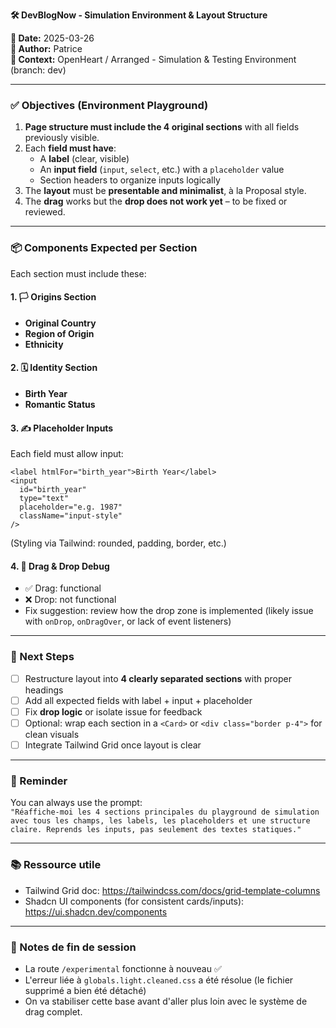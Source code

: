 **🛠️ DevBlogNow - Simulation Environment & Layout Structure**

**📅 Date:** 2025-03-26  
**👤 Author:** Patrice  
**🧪 Context:** OpenHeart / Arranged - Simulation & Testing Environment (branch: dev)

---

### ✅ Objectives (Environment Playground)

1. **Page structure must include the 4 original sections** with all fields previously visible.
2. Each **field must have**:
   - A **label** (clear, visible)
   - An **input field** (`input`, `select`, etc.) with a `placeholder` value
   - Section headers to organize inputs logically
3. The **layout** must be **presentable and minimalist**, à la Proposal style.
4. The **drag** works but the **drop does not work yet** – to be fixed or reviewed.

---

### 📦 Components Expected per Section

Each section must include these:

#### 1. 🏳️ Origins Section

- **Original Country**
- **Region of Origin**
- **Ethnicity**

#### 2. 🗓️ Identity Section

- **Birth Year**
- **Romantic Status**

#### 3. ✍️ Placeholder Inputs

Each field must allow input:

```tsx
<label htmlFor="birth_year">Birth Year</label>
<input
  id="birth_year"
  type="text"
  placeholder="e.g. 1987"
  className="input-style"
/>
```

(Styling via Tailwind: rounded, padding, border, etc.)

#### 4. 🧲 Drag & Drop Debug

- ✅ Drag: functional
- ❌ Drop: not functional
- Fix suggestion: review how the drop zone is implemented (likely issue with `onDrop`, `onDragOver`, or lack of event listeners)

---

### 🎯 Next Steps

- [ ] Restructure layout into **4 clearly separated sections** with proper headings
- [ ] Add all expected fields with label + input + placeholder
- [ ] Fix **drop logic** or isolate issue for feedback
- [ ] Optional: wrap each section in a `<Card>` or `<div class="border p-4">` for clean visuals
- [ ] Integrate Tailwind Grid once layout is clear

---

### 🧠 Reminder

You can always use the prompt:  
`"Réaffiche-moi les 4 sections principales du playground de simulation avec tous les champs, les labels, les placeholders et une structure claire. Reprends les inputs, pas seulement des textes statiques."`

---

### 📚 Ressource utile

- Tailwind Grid doc: https://tailwindcss.com/docs/grid-template-columns
- Shadcn UI components (for consistent cards/inputs): https://ui.shadcn.dev/components

---

### 💬 Notes de fin de session

- La route `/experimental` fonctionne à nouveau ✅
- L'erreur liée à `globals.light.cleaned.css` a été résolue (le fichier supprimé a bien été détaché)
- On va stabiliser cette base avant d'aller plus loin avec le système de drag complet.
